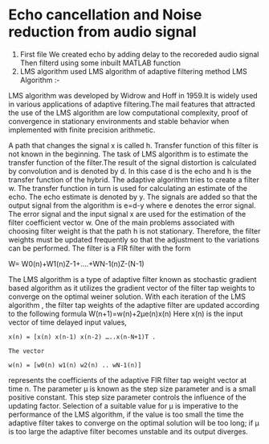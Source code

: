 # Echo cancellation and Noise reduction from audio signal
1) First file
 We created echo by adding delay to the recoreded audio signal
Then filterd using some inbuilt MATLAB function
2) LMS algorithm
used LMS algorithm of adaptive filtering method
LMS Algorithm :-

LMS algorithm was developed by Widrow and Hoff in 1959.It is widely used in various applications of adaptive filtering.The mail features that attracted the use of the LMS algorithm are low computational complexity, proof of convergence in stationary environments and stable behavior when implemented with finite precision arithmetic.

 
A path that changes the signal x is called h. Transfer function of this filter is not known in the beginning. The task of LMS algorithm is to estimate the transfer function of the filter.The result of the signal distortion is calculated by convolution and is denoted by d. In this case d is the echo and h is the transfer function of the hybrid. The adaptive algorithm tries to create a filter w. The transfer function in turn is used for calculating an estimate of the echo. The echo estimate is denoted by y.
The signals are added so that the output signal from the algorithm is
             e=d-y
where e denotes the error signal.
The error signal and the input signal x are used for the estimation of the filter coefficient vector w. One of the main problems associated with choosing filter weight is that the path h is not stationary. Therefore, the filter weights must be updated frequently so that the
adjustment to the variations can be performed. The filter is a FIR filter with the form

W=   W0(n)+W1(n)Z-1+….+WN-1(n)Z-(N-1)      

The LMS algorithm is a type of adaptive filter known as stochastic gradient based algorithm as it utilizes the gradient vector of the filter tap weights to converge on the optimal weiner solution.
With each iteration of the LMS algorithm , the filter tap weights of the adaptive filter are updated according to the following formula
W(n+1)=w(n)+2µe(n)x(n)
Here x(n) is the input vector of time delayed input values,
    
    x(n) = [x(n) x(n-1) x(n-2) …..x(n-N+1)T .
    
    The vector 
    
    w(n) = [w0(n) w1(n) w2(n) .. wN-1(n)]
    
represents the coefficients of the adaptive FIR filter tap weight vector at time n. The parameter µ is known as the step size parameter and is a small positive constant. This step size parameter controls the influence of the updating factor. Selection of a suitable value for µ is imperative to the performance of the LMS algorithm, if the value is too small the time the adaptive filter takes to converge on the optimal solution will be too long; if µ is too large the adaptive filter becomes unstable and its output diverges.

